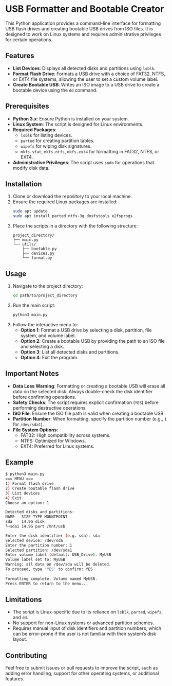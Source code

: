 # USB Formatter and Bootable Creator

This Python application provides a command-line interface for formatting USB flash drives and creating bootable USB drives from ISO files. It is designed to work on Linux systems and requires administrative privileges for certain operations.

## Features
- **List Devices**: Displays all detected disks and partitions using `lsblk`.
- **Format Flash Drive**: Formats a USB drive with a choice of FAT32, NTFS, or EXT4 file systems, allowing the user to set a custom volume label.
- **Create Bootable USB**: Writes an ISO image to a USB drive to create a bootable device using the `dd` command.

## Prerequisites
- **Python 3.x**: Ensure Python is installed on your system.
- **Linux System**: The script is designed for Linux environments.
- **Required Packages**:
  - `lsblk` for listing devices.
  - `parted` for creating partition tables.
  - `wipefs` for wiping disk signatures.
  - `mkfs.vfat`, `mkfs.ntfs`, `mkfs.ext4` for formatting in FAT32, NTFS, or EXT4.
- **Administrative Privileges**: The script uses `sudo` for operations that modify disk data.

## Installation
1. Clone or download the repository to your local machine.
2. Ensure the required Linux packages are installed:
   ```bash
   sudo apt update
   sudo apt install parted ntfs-3g dosfstools e2fsprogs
   ```
3. Place the scripts in a directory with the following structure:
   ```
   project_directory/
   ├── main.py
   └── utils/
       ├── bootable.py
       ├── devices.py
       └── format.py
   ```

## Usage
1. Navigate to the project directory:
   ```bash
   cd path/to/project_directory
   ```
2. Run the main script:
   ```bash
   python3 main.py
   ```
3. Follow the interactive menu to:
   - **Option 1**: Format a USB drive by selecting a disk, partition, file system, and volume label.
   - **Option 2**: Create a bootable USB by providing the path to an ISO file and selecting a disk.
   - **Option 3**: List all detected disks and partitions.
   - **Option 4**: Exit the program.

## Important Notes
- **Data Loss Warning**: Formatting or creating a bootable USB will erase all data on the selected disk. Always double-check the disk identifier before confirming operations.
- **Safety Checks**: The script requires explicit confirmation (`YES`) before performing destructive operations.
- **ISO File**: Ensure the ISO file path is valid when creating a bootable USB.
- **Partition Number**: When formatting, specify the partition number (e.g., `1` for `/dev/sda1`).
- **File System Options**:
  - FAT32: High compatibility across systems.
  - NTFS: Optimized for Windows.
  - EXT4: Preferred for Linux systems.

## Example
```bash
$ python3 main.py
=== MENU ===
1) Format flash drive
2) Create bootable flash drive
3) List devices
4) Exit
Choose an option: 1

Detected disks and partitions:
NAME   SIZE TYPE MOUNTPOINT
sda    14.9G disk
└─sda1 14.9G part /mnt/usb

Enter the disk identifier (e.g. sda): sda
Selected device: /dev/sda
Enter the partition number: 1
Selected partition: /dev/sda1
Enter volume label (default: USB_Drive): MyUSB
Volume label set to: MyUSB
Warning: all data on /dev/sda will be deleted.
To proceed, type 'YES' to confirm: YES
...
Formatting complete. Volume named MyUSB.
Press ENTER to return to the menu...
```

## Limitations
- The script is Linux-specific due to its reliance on `lsblk`, `parted`, `wipefs`, and `dd`.
- No support for non-Linux systems or advanced partition schemes.
- Requires manual input of disk identifiers and partition numbers, which can be error-prone if the user is not familiar with their system’s disk layout.

## Contributing
Feel free to submit issues or pull requests to improve the script, such as adding error handling, support for other operating systems, or additional features.
